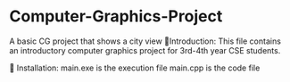 # Computer-Graphics-Project
A basic CG project that shows a city view
📌Introduction:
This file contains an introductory computer graphics project for 3rd-4th year CSE students.

📌 Installation:
main.exe is the execution file
main.cpp is the code file
